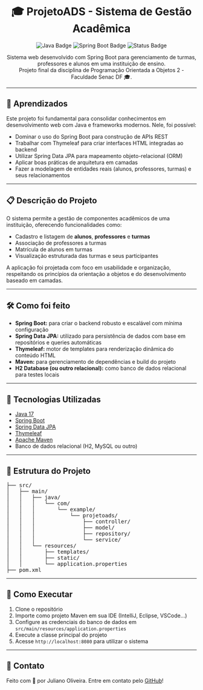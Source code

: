 <h1 align="center">🎓 ProjetoADS - Sistema de Gestão Acadêmica</h1>

<p align="center">
  <img src="https://img.shields.io/badge/Java-17-blue.svg" alt="Java Badge">
  <img src="https://img.shields.io/badge/Spring_Boot-3.0-brightgreen.svg" alt="Spring Boot Badge">
  <img src="https://img.shields.io/badge/Projeto-Concluído-success.svg" alt="Status Badge">
</p>

<p align="center">
  Sistema web desenvolvido com Spring Boot para gerenciamento de turmas, professores e alunos em uma instituição de ensino.
  <br>
  Projeto final da disciplina de Programação Orientada a Objetos 2 - Faculdade Senac DF 🎓.
</p>

<hr>

<h2>🧠 Aprendizados</h2>

<p>
  Este projeto foi fundamental para consolidar conhecimentos em desenvolvimento web com Java e frameworks modernos. Nele, foi possível:
</p>

<ul>
  <li>Dominar o uso do Spring Boot para construção de APIs REST</li>
  <li>Trabalhar com Thymeleaf para criar interfaces HTML integradas ao backend</li>
  <li>Utilizar Spring Data JPA para mapeamento objeto-relacional (ORM)</li>
  <li>Aplicar boas práticas de arquitetura em camadas</li>
  <li>Fazer a modelagem de entidades reais (alunos, professores, turmas) e seus relacionamentos</li>
</ul>

<hr>

<h2>📋 Descrição do Projeto</h2>

<p>
  O sistema permite a gestão de componentes acadêmicos de uma instituição, oferecendo funcionalidades como:
</p>

<ul>
  <li>Cadastro e listagem de <strong>alunos</strong>, <strong>professores</strong> e <strong>turmas</strong></li>
  <li>Associação de professores a turmas</li>
  <li>Matrícula de alunos em turmas</li>
  <li>Visualização estruturada das turmas e seus participantes</li>
</ul>

<p>
  A aplicação foi projetada com foco em usabilidade e organização, respeitando os princípios da orientação a objetos e do desenvolvimento baseado em camadas.
</p>

<hr>

<h2>🛠️ Como foi feito</h2>

<ul>
  <li><strong>Spring Boot:</strong> para criar o backend robusto e escalável com mínima configuração</li>
  <li><strong>Spring Data JPA:</strong> utilizado para persistência de dados com base em repositórios e queries automáticas</li>
  <li><strong>Thymeleaf:</strong> motor de templates para renderização dinâmica do conteúdo HTML</li>
  <li><strong>Maven:</strong> para gerenciamento de dependências e build do projeto</li>
  <li><strong>H2 Database (ou outro relacional):</strong> como banco de dados relacional para testes locais</li>
</ul>

<hr>

<h2>📌 Tecnologias Utilizadas</h2>

<ul>
  <li><a href="https://www.java.com/">Java 17</a></li>
  <li><a href="https://spring.io/projects/spring-boot">Spring Boot</a></li>
  <li><a href="https://spring.io/projects/spring-data-jpa">Spring Data JPA</a></li>
  <li><a href="https://www.thymeleaf.org/">Thymeleaf</a></li>
  <li><a href="https://maven.apache.org/">Apache Maven</a></li>
  <li>Banco de dados relacional (H2, MySQL ou outro)</li>
</ul>

<hr>

<h2>📁 Estrutura do Projeto</h2>

<pre>
├── src/
│   ├── main/
│   │   ├── java/
│   │   │   └── com/
│   │   │       └── example/
│   │   │           └── projetoads/
│   │   │               ├── controller/
│   │   │               ├── model/
│   │   │               ├── repository/
│   │   │               └── service/
│   │   └── resources/
│   │       ├── templates/
│   │       ├── static/
│   │       └── application.properties
├── pom.xml
</pre>

<hr>

<h2>🚀 Como Executar</h2>

<ol>
  <li>Clone o repositório</li>
  <li>Importe como projeto Maven em sua IDE (IntelliJ, Eclipse, VSCode...)</li>
  <li>Configure as credenciais do banco de dados em <code>src/main/resources/application.properties</code></li>
  <li>Execute a classe principal do projeto</li>
  <li>Acesse <code>http://localhost:8080</code> para utilizar o sistema</li>
</ol>

<hr>

<h2>🤝 Contato</h2>

<p>
  Feito com 💙 por Juliano Oliveira. Entre em contato pelo <a href="https://github.com/julidos">GitHub</a>!
</p>
